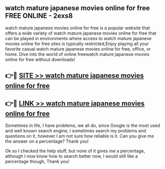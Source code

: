 ## watch mature japanese movies online for free FREE ONLINE - 2exs8

watch mature japanese movies online for free is a popular website that offers a wide variety of watch mature japanese movies online for free that can be played in environments where access to watch mature japanese movies online for free sites is typically restricted,Enjoy playing all your favorite casual watch mature japanese movies online for free, office, or home. Dive into the world of online freewatch mature japanese movies online for free without downloads!

## 👉🔴 [SITE >> watch mature japanese movies online for free](http://news.freeplayer.one?title=watch_mature_japanese_movies_online_for_free&ref=FRRE)

## 👉🔴 [LINK >> watch mature japanese movies online for free](http://news.freeplayer.one?title=watch_mature_japanese_movies_online_for_free&ref=FREE)

Sometimes in life, I have problems, we all do, since Google is the most used and well known search engine, I sometimes search my problems and questions on it, however I am not sure how reliable is it. Can you give me the answer on a percentage? Thank you!

Ok so I checked the help stuff, but none of it gives me a percentage, although I now know how to search better now, I would still like a percentage though, Thank you!